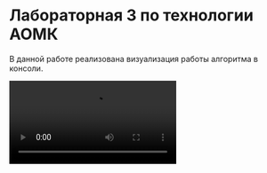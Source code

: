 # Лабораторная 3 по технологии АОМК

В данной работе реализована визуализация работы алгоритма в консоли.

![Демонстрация](demo.mp4)
